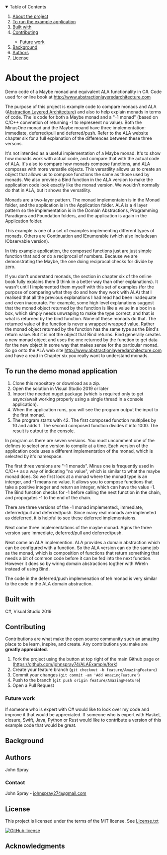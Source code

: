 <details open="open">
  <summary>Table of Contents</summary>
  <ol>
    <li><a href="#about-the-project">About the project</a></li>
    <li><a href="#To-run-the-example-application">To run the example application</a></li>
    <li><a href="#Built-with">Built with</a></li>
    <li><a href="#contributing">Contributing</a></li>
    <ul>
        <li><a href="#Future-work">Future work</a></li>
    </ul>
    <li><a href="#background">Background</a></li>
    <li><a href="#Authors">Authors</a></li>
    <li><a href="#license">License</a></li>
  </ol>
</details>


# About the project

Demo code of a Maybe monad and equivalent ALA functionality in C#. Code used for online book at <http://www.abstractionlayeredarchitecture.com> 

The purpose of this project is example code to compare monads and ALA ([Abstraction Layered Architecture](AbstractionLayeredArchitecture.md)) and also to help explain monads in terms of code.
The is code for both a Maybe monad and a "-1 monad" (based on C/C++ convnetion of returning -1 to represeent no value).
Both the MinusOne monad and the Maybe moand have three implementation: immediate, deferred/pull and deferred/push.
Refer to the ALA website chapter six for a full explanation of the differences between these three versons.

It's not intended as a useful implementation of a Maybe monad.
It's to show how monads work with actual code, and compare that with the actual code of ALA.
It's also to compare how monads compose functions, and ALA composes with more versatile objects. 
This versatility allows us to create an object that allows us to compose functions the same as those used by monads. 
We also provide a Bind function in the ALA version to make the application code look exactly like the monad version. We wouldn't normally do that in ALA, but it shows the versatility.

Monads are a two-layer pattern. The monad implementaion is in the Monad folder, and the application is in the Application folder.
ALA is a 4 layer pattern so the implementation is in the Domain Abstractions, Programming Paradigms and Foundation folders, and the application is again in the Application folder.

This example is one of a set of examples implementing different types of monads. Others are Continuation and IEnumerable (which also includesan IObservable version).

In this example application, the composed functions just are just simple function that add or do a reciprocal of numbers.
Because we are demonstrating the Maybe, the one doing reciprocal checks for divide by zero. 

If you don't understand monads, the section in chapter six of the online book fully explains them (I think in a better way than other explanations).
It wasn't until I implemented them myself with this set of examples (for the purpose of comparing what they do and how they work with ALA) that
I realised that all the previous explanations I had read had been inadequate and even inaccurate. 
For example, some high level explanations suggest that the monad object returned by the function is like a value in a box in a box, 
which simply needs unwraping to make the type correct, and that is what is returned by the bind function. None of these monads do that. 
The returned value of the function is never a wrapped wrapped value. 
Rather the monad object returned by the function has the same type as the Bind's return value. 
But it is not the object that Bind returns. 
Bind generally creates a new monad object and uses the one returned by the function to get data for the new object in some way that makes sense for the particular monad.
So go onto the ALA  web site <http://www.abstractionlayeredarchitecture.com> and have a read in Chapter six you really want to understand monads. 
  
## To run the demo monad application

1. Clone this repository or download as a zip.
2. Open the solution in Visual Studio 2019 or later
3. Import the needed nuget package (which is required only to get async/await working properly using a single thread in a console application).
4. When the application runs, you will see the program output the input to the first monad.
5. The program starts with 42. The first composed function multiplies by 10 and adds 1. The second composed function divides it into 1000. The result is output to the console.

In program.cs there are seven versions. You must uncomment one of the defines to select one version to compile at a time.
Each version of the application code uses a different implementation of the monad, which is selected by it's namespace.

The first three versions are "-1 monads". Minus one is frequently used in C/C++ as a way of indicating "no value", which is similar to what the maybe monad does.
So we first look at a monad where the monad type is an interger, and -1 means no value.
It allows you to compose functions that take a positive integer and return an integer, which can have the value -1.
The Bind function checks for -1 before calling the next function in the chain, and propogates -1 to the end of the chain.

There are three versions of the -1 monad implemented:, immediate, deferred/pull and deferred/push.
Since many real monads are impleneted as ddeferred, it is helpful to see these deferred implementaions.

Next come three implementations of the maybe monad. Agins the three version sare immediate, deferred/pull and deferred/push.

Next come an ALA implemention. ALA provides a domain abstraction which can be configured with a function. So the ALA version can do the same job as the monad,
which is composition of functions that return something that needs a bit of common code before it can be fed into the next function. However it does so by 
wiring domain abstractions togther with WireIn instead of using Bind.

The code in the deferred/push implemenation of teh monad is very similar to the code in the ALA domain abstraction.

## Built with

C#, Visual Studio 2019


## Contributing

Contributions are what make the open source community such an amazing place to be learn, inspire, and create. Any contributions you make are **greatly appreciated**.

1. Fork the project using the button at top right of the main Github page or (<https://github.com/johnspray74/ALAExample/fork>)
2. Create your feature branch (`git checkout -b feature/AmazingFeature`)
3. Commit your changes (`git commit -am 'Add AmazingFeature'`)
4. Push to the branch (`git push origin feature/AmazingFeature`)
5. Open a Pull Request


### Future work

If someone who is expert with C# would like to look over my code and improve it that would be appreciated.
If someone who is expert with Haskel, closure, Swift, Java, Python or Rust would like to contribute a version of this example code that would be great.

## Background


## Authors

John Spray

### Contact

John Spray - johnspray274@gmail.com



## License

This project is licensed under the terms of the MIT license. See [License.txt](License.txt)

[![GitHub license](https://img.shields.io/github/license/johnspray74/ALAExample)](https://github.com/johnspray74/ALAExample/blob/master/License.txt)

## Acknowledgments


